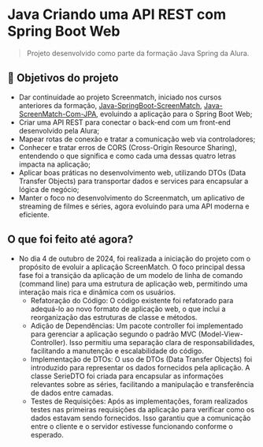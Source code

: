 # Java Criando uma API REST com Spring Boot Web
> Projeto desenvolvido como parte da formação Java Spring da Alura.

## 🔨 Objetivos do projeto
- Dar continuidade ao projeto Screenmatch, iniciado nos cursos anteriores da formação, [Java-SpringBoot-ScreenMatch](https://github.com/alexzxcg/Java-SpringBoot-ScreenMatch), [Java-ScreenMatch-Com-JPA](https://github.com/alexzxcg/Java-ScreenMatch-Com-JPA), evoluindo a aplicação para o Spring Boot Web;
- Criar uma API REST para conectar o back-end com um front-end desenvolvido pela Alura;
- Mapear rotas de conexão e tratar a comunicação web via controladores;
- Conhecer e tratar erros de CORS (Cross-Origin Resource Sharing), entendendo o que significa e como cada uma dessas quatro letras impacta na aplicação;
- Aplicar boas práticas no desenvolvimento web, utilizando DTOs (Data Transfer Objects) para transportar dados e services para encapsular a lógica de negócio;
- Manter o foco no desenvolvimento do Screenmatch, um aplicativo de streaming de filmes e séries, agora evoluindo para uma API moderna e eficiente.

## O que foi feito até agora?
- No dia 4 de outubro de 2024, foi realizada a iniciação do projeto com o propósito de evoluir a aplicação ScreenMatch. O foco principal dessa fase foi a transição da aplicação de um modelo de linha de comando (command line) para uma estrutura de aplicação web, permitindo uma interação mais rica e dinâmica com os usuários.
  - Refatoração do Código: O código existente foi refatorado para adequá-lo ao novo formato de aplicação web, o que inclui a reorganização das estruturas de classe e métodos.
  - Adição de Dependências: Um pacote controller foi implementado para gerenciar a aplicação segundo o padrão MVC (Model-View-Controller). Isso permitiu uma separação clara de responsabilidades, facilitando a manutenção e escalabilidade do código.
  - Implementação de DTOs: O uso de DTOs (Data Transfer Objects) foi introduzido para representar os dados fornecidos pela aplicação. A classe SerieDTO foi criada para encapsular as informações relevantes sobre as séries, facilitando a manipulação e transferência de dados entre camadas.
  - Testes de Requisições: Após as implementações, foram realizados testes nas primeiras requisições da aplicação para verificar como os dados estavam sendo fornecidos. Isso garantiu que a comunicação entre o cliente e o servidor estivesse funcionando conforme o esperado.

